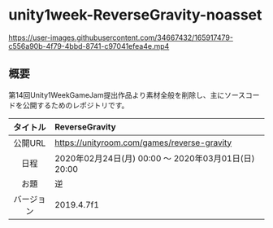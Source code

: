 # unity1week-ReverseGravity-noasset

https://user-images.githubusercontent.com/34667432/165917479-c556a90b-4f79-4bbd-8741-c97041efea4e.mp4

## 概要
第14回Unity1WeekGameJam提出作品より素材全般を削除し、主にソースコードを公開するためのレポジトリです。

|タイトル|ReverseGravity|
| :--: | :--- |
|公開URL|https://unityroom.com/games/reverse-gravity|
|日程|2020年02月24日(月) 00:00 〜 2020年03月01日(日) 20:00|
|お題|逆|
|バージョン|2019.4.7f1|
